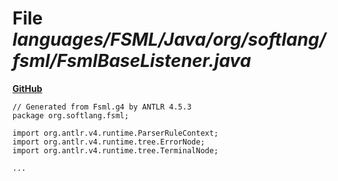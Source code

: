 # File _languages/FSML/Java/org/softlang/fsml/FsmlBaseListener.java_
**[GitHub](https://github.com/softlang/yas/blob/master/languages/FSML/Java/org/softlang/fsml/FsmlBaseListener.java)**
```
// Generated from Fsml.g4 by ANTLR 4.5.3
package org.softlang.fsml;

import org.antlr.v4.runtime.ParserRuleContext;
import org.antlr.v4.runtime.tree.ErrorNode;
import org.antlr.v4.runtime.tree.TerminalNode;

...
```
